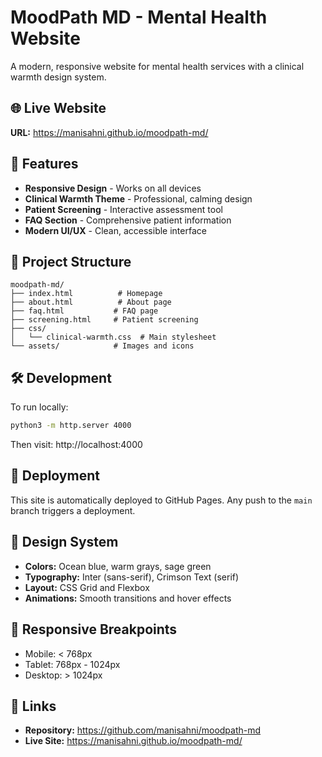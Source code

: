 # MoodPath MD - Mental Health Website

A modern, responsive website for mental health services with a clinical warmth design system.

## 🌐 Live Website
**URL:** https://manisahni.github.io/moodpath-md/

## 🚀 Features
- **Responsive Design** - Works on all devices
- **Clinical Warmth Theme** - Professional, calming design
- **Patient Screening** - Interactive assessment tool
- **FAQ Section** - Comprehensive patient information
- **Modern UI/UX** - Clean, accessible interface

## 📁 Project Structure
```
moodpath-md/
├── index.html          # Homepage
├── about.html          # About page
├── faq.html           # FAQ page
├── screening.html     # Patient screening
├── css/
│   └── clinical-warmth.css  # Main stylesheet
└── assets/            # Images and icons
```

## 🛠️ Development
To run locally:
```bash
python3 -m http.server 4000
```
Then visit: http://localhost:4000

## 📝 Deployment
This site is automatically deployed to GitHub Pages. Any push to the `main` branch triggers a deployment.

## 🎨 Design System
- **Colors:** Ocean blue, warm grays, sage green
- **Typography:** Inter (sans-serif), Crimson Text (serif)
- **Layout:** CSS Grid and Flexbox
- **Animations:** Smooth transitions and hover effects

## 📱 Responsive Breakpoints
- Mobile: < 768px
- Tablet: 768px - 1024px
- Desktop: > 1024px

## 🔗 Links
- **Repository:** https://github.com/manisahni/moodpath-md
- **Live Site:** https://manisahni.github.io/moodpath-md/
